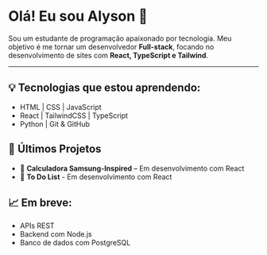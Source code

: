 # Olá! Eu sou Alyson 👋

Sou um estudante de programação apaixonado por tecnologia. Meu objetivo é me tornar um desenvolvedor **Full-stack**, focando no desenvolvimento de sites com **React, TypeScript e Tailwind**.

---

## 💡 Tecnologias que estou aprendendo:
- HTML | CSS | JavaScript
- React | TailwindCSS | TypeScript
- Python | Git & GitHub

## 📘 Últimos Projetos
- 🎨 **Calculadora Samsung-Inspired** – Em desenvolvimento com React
- 📝 **To Do List** - Em desenvolvimento com React

## 📈 Em breve:
- APIs REST
- Backend com Node.js
- Banco de dados com PostgreSQL
